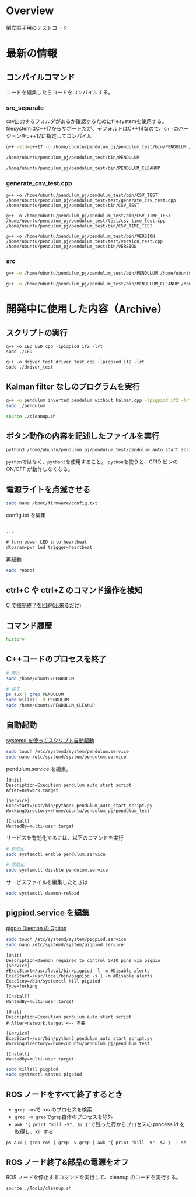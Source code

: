 # Overview

倒立振子用のテストコード

# 最新の情報

## コンパイルコマンド

コードを編集したらコードをコンパイルする。

### src_separate
csv出力するフォルダがあるか確認するためにfilesystemを使用する。filesystemはC++17からサポートだが、デフォルトはC++14なので、c++のバージョンをc++17に指定してコンパイル

```bash
g++ -std=c++17 -o /home/ubuntu/pendulum_pj/pendulum_test/bin/PENDULUM /home/ubuntu/pendulum_pj/pendulum_test/src_separate/*.cpp -lpigpiod_if2 -lrt -pthread

/home/ubuntu/pendulum_pj/pendulum_test/bin/PENDULUM

/home/ubuntu/pendulum_pj/pendulum_test/bin/PENDULUM_CLEANUP
```

### generate_csv_test.cpp

```
g++ -o /home/ubuntu/pendulum_pj/pendulum_test/bin/CSV_TEST /home/ubuntu/pendulum_pj/pendulum_test/test/generate_csv_test.cpp
/home/ubuntu/pendulum_pj/pendulum_test/bin/CSV_TEST

g++ -o /home/ubuntu/pendulum_pj/pendulum_test/bin/CSV_TIME_TEST /home/ubuntu/pendulum_pj/pendulum_test/test/csv_time_test.cpp
/home/ubuntu/pendulum_pj/pendulum_test/bin/CSV_TIME_TEST

g++ -o /home/ubuntu/pendulum_pj/pendulum_test/bin/VERSION /home/ubuntu/pendulum_pj/pendulum_test/test/version_test.cpp
/home/ubuntu/pendulum_pj/pendulum_test/bin/VERSION
```


### src

```bash
g++ -o /home/ubuntu/pendulum_pj/pendulum_test/bin/PENDULUM /home/ubuntu/pendulum_pj/pendulum_test/src/main.cpp -lpigpiod_if2 -lrt -pthread

g++ -o /home/ubuntu/pendulum_pj/pendulum_test/bin/PENDULUM_CLEANUP /home/ubuntu/pendulum_pj/pendulum_test/src/cleanup.cpp -lpigpiod_if2 -lrt
```

# 開発中に使用した内容（Archive）

## スクリプトの実行

```
g++ -o LED LED.cpp -lpigpiod_if2 -lrt
sudo ./LED
```

```
g++ -o driver_test driver_test.cpp -lpigpiod_if2 -lrt
sudo ./driver_test
```

## Kalman filter なしのプログラムを実行

```bash
g++ -o pendulum inverted_pendulum_without_kalman.cpp -lpigpiod_if2 -lrt -pthread
sudo ./pendulum

source ./cleanup.sh
```

## ボタン動作の内容を記述したファイルを実行

```bash
python3 /home/ubuntu/pendulum_pj/pendulum_test/pendulum_auto_start_script.py
```

`python`ではなく、`python3`を使用すること。
`python`を使うと、GPIO ピンの ON/OFF が動作しなくなる。

## 電源ライトを点滅させる

```bash
sudo nano /boot/firmware/config.txt
```

config.txt を編集

```config.txt

...

# turn power LED into heartbeat
dtparam=pwr_led_trigger=heartbeat

```

再起動

```bash
sudo reboot
```

## ctrl+C や ctrl+Z のコマンド操作を検知

[C で強制終了を回避(出来るだけ)](https://qiita.com/Ki4mTaria/items/838f81d3eecd5cc7d91e)

## コマンド履歴

```bash
history
```

## C++コードのプロセスを終了

```bash
# 実行
sudo /home/ubuntu/PENDULUM

# 終了
ps aux | grep PENDULUM
sudo killall -9 PENDULUM
sudo /home/ubuntu/PENDULUM_CLEANUP
```

## 自動起動

[systemd を使ってスクリプト自動起動](https://monomonotech.jp/kurage/raspberrypi/systemd_autostart.html)

```bash
sudo touch /etc/systemd/system/pendulum.service
sudo nano /etc/systemd/system/pendulum.service
```

pendulum.service を編集。

```pendulum.service
[Unit]
Description=Execution pendulum auto start script
After=network.target

[Service]
ExecStart=/usr/bin/python3 pendulum_auto_start_script.py
WorkingDirectory=/home/ubuntu/pendulum_pj/pendulum_test

[Install]
WantedBy=multi-user.target
```

サービスを有効化するには、以下のコマンドを実行

```bash
# 有効化
sudo systemctl enable pendulum.service

# 無効化
sudo systemctl disable pendulum.service
```

サービスファイルを編集したときは

```bash
sudo systemctl daemon-reload
```

## pigpiod.service を編集

[pigpio Daemon の Option](https://abyz.me.uk/rpi/pigpio/pigpiod.html)

```bash
sudo touch /etc/systemd/system/pigpiod.service
sudo nano /etc/systemd/system/pigpiod.service
```

```
[Unit]
Description=Daemon required to control GPIO pins via pigpio
[Service]
#ExecStart=/usr/local/bin/pigpiod -l -m #Disable alerts
ExecStart=/usr/local/bin/pigpiod -s 1 -m #Disable alerts
ExecStop=/bin/systemctl kill pigpiod
Type=forking

[Install]
WantedBy=multi-user.target
```

```
[Unit]
Description=Execution pendulum auto start script
# After=network.target <-- 不要

[Service]
ExecStart=/usr/bin/python3 pendulum_auto_start_script.py
WorkingDirectory=/home/ubuntu/pendulum_pj/pendulum_test

[Install]
WantedBy=multi-user.target
```

```bash
sudo killall pigpiod
sudo systemctl status pigpiod
```

## ROS ノードをすべて終了するとき

- `grep ros`で ros のプロセスを検索
- `grep -v grep`で`grep`自体のプロセスを除外
- `awk '{ print "kill -9", $2 }'`で残った行からプロセスの process id を取得し、kill する

```
ps aux | grep ros | grep -v grep | awk '{ print "kill -9", $2 }' | sh
```

## ROS ノード終了&部品の電源をオフ

ROS ノードを停止するコマンドを実行して、cleanup のコードを実行する。

```
source ./Tools/cleanup.sh
```
